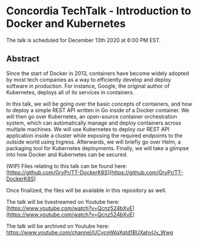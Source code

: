 # Concordia TechTalk - Introduction to Docker and Kubernetes

The talk is scheduled for December 13th 2020 at 6:00 PM EST.

## Abstract

Since the start of Docker in 2013, containers have become widely adopted by most tech companies as a way to efficiently develop and deploy software in production. For instance, Google, the original author of Kubernetes, deploys all of its services in containers.

In this talk, we will be going over the basic concepts of containers, and how to deploy a simple REST API written in Go inside of a Docker container. We will then go over Kubernetes, an open-source container orchestration system, which can automatically manage and deploy containers across multiple machines. We will use Kubernetes to deploy our REST API application inside a cluster while exposing the required endpoints to the outside world using Ingress. Afterwards, we will briefly go over Helm, a packaging tool for Kubernetes deployments. Finally, we will take a glimpse into how Docker and Kubernetes can be secured.

(WIP) Files relating to this talk can be found here: [https://github.com/GryPr/TT-DockerK8S](https://github.com/GryPr/TT-DockerK8S)

Once finalized, the files will be available in this repository as well.

The talk will be livestreamed on Youtube here: [https://www.youtube.com/watch?v=Qcnz524bXvE](https://www.youtube.com/watch?v=Qcnz524bXvE)

The talk will be archived on Youtube here: https://www.youtube.com/channel/UCycmWqXqtd1BUXahvUy_Wwg
